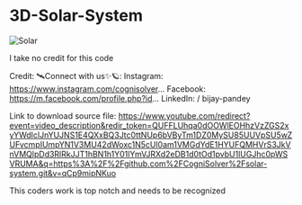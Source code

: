# 3D-Solar-System


![Solar](https://github.com/dndplus5/3D-Solar-System/assets/152653893/d4a9b307-484d-4652-9844-b3584aa07988)



I take no credit for this code

Credit:
🛰️Connect with us✨🪐:
Instagram: https://www.instagram.com/cognisolver...
Facebook: https://m.facebook.com/profile.php?id...
LinkedIn:   / bijay-pandey  

Link to download source file:
https://www.youtube.com/redirect?event=video_description&redir_token=QUFFLUhqa0dOOWlEOHhzVzZGS2xyYWdIclJnYUJNS1E4QXxBQ3Jtc0ttNUp6bVByTm1DZ0MySU85UUVpSU5wZUFvcmpIUmpYN1V3MU42dWoxc1N5cUl0am1VMGdYdE1HYUFQMHVrS3JkVnVMQlpDd3RlRkJJT1hBN1h1Y01lYmVJRXd2eDB1d0tOd1pvbU1lUGJhc0pWSVRUMA&q=https%3A%2F%2Fgithub.com%2FCogniSolver%2Fsolar-system.git&v=qCp9mipNKuo

This coders work is top notch and needs to be recognized

